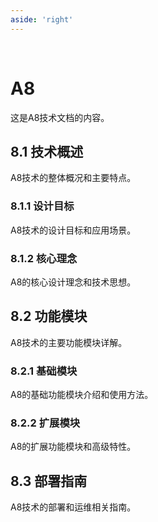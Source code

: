 ```yaml
---
aside: 'right'
---
```


<br>

# A8

这是A8技术文档的内容。

## 8.1 技术概述

A8技术的整体概况和主要特点。

### 8.1.1 设计目标

A8技术的设计目标和应用场景。

### 8.1.2 核心理念

A8的核心设计理念和技术思想。

## 8.2 功能模块

A8技术的主要功能模块详解。

### 8.2.1 基础模块

A8的基础功能模块介绍和使用方法。

### 8.2.2 扩展模块

A8的扩展功能模块和高级特性。

## 8.3 部署指南

A8技术的部署和运维相关指南。 